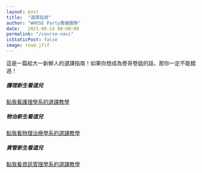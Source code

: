 ```yaml
---
layout: post
title:  "選課指南"
author: "WHOSE Party籌備團隊"
date:   2021-08-14 08:00:00
permalink: "/course-navi"
isStaticPost: false
image: road.jfif
---
```

這是一篇給大一新鮮人的選課指南！如果你想成為卷哥卷姐的話，那你一定不能錯過！

##### 護理新生看這兒
[點我看護理學系的選課教學](/_posts/2021_nur_course_navi.pdf)


##### 物治新生看這兒

[點我看物理治療學系的選課教學](/_posts/2021_pt_course_navi.pdf)

##### 資管新生看這兒

[點我看資訊管理學系的選課教學](/_posts/2021_im_course_navi.pdf)


